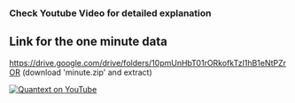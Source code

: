 ### Check Youtube Video for detailed explanation
## Link for the one minute data 
https://drive.google.com/drive/folders/10pmUnHbT01rORkofkTzl1hB1eNtPZrOR  (download 'minute.zip' and extract)

[![Quantext on YouTube](http://img.youtube.com/vi/gopjGcgciXg/0.jpg)](http://www.youtube.com/watch?v=gopjGcgciXg "Auction Market Theory for intraday Trading")
